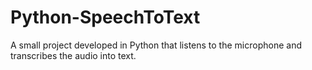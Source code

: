# Python-SpeechToText
A small project developed in Python that listens to the microphone and transcribes the audio into text.

